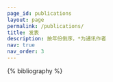 ```yaml
---
page_id: publications
layout: page
permalink: /publications/
title: 发表
description: 按年份倒序，*为通讯作者
nav: true
nav_order: 3
---
```


<!-- _pages/publications.md -->
<div class="publications">

{% bibliography %}

</div>
